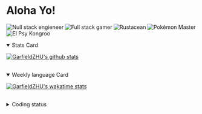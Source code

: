 # Aloha Yo!

![Null stack engieneer](https://img.shields.io/badge/-Null_stack_engineer-a890f0)
![Full stack gamer](https://img.shields.io/badge/-Full_stack_gamer-78c850)
![Rustacean](https://img.shields.io/badge/-Rustacean-f74c00)
![Pokémon Master](https://img.shields.io/badge/-Pokémon_Master-f8d030)
![El Psy Kongroo](https://img.shields.io/badge/-El_Psy_Kongroo-6890f0)


<details open>
<summary>Stats Card</summary>
 
[![GarfieldZHU's github stats](https://github-readme-stats.vercel.app/api?username=GarfieldZHU&show_icons=true&theme=tokyonight)](https://github.com/anuraghazra/github-readme-stats)
 
</details>

<br/>

<details open>
<summary>Weekly language Card</summary>
 
[![GarfieldZHU's wakatime stats](https://github-readme-stats.vercel.app/api/wakatime?username=AlohaYo&theme=nightowl&layout=compact)](https://github.com/GarfieldZHU/GarfieldZHU)


<br/>

</details>

<details>

<summary>Coding status</summary>

<br/>

<!--START_SECTION:waka-->
**🐱 My Github Data** 

> 🏆 208 Contributions in the Year 2021
 > 
> 📦 475.0 kB Used in Github's Storage 
 > 
> 🚫 Not Opted to Hire
 > 
> 📜 56 Public Repositories 
 > 
> 🔑 33 Private Repositories  
 > 
**I'm a Night 🦉** 

```text
🌞 Morning    71 commits     ███░░░░░░░░░░░░░░░░░░░░░░   14.49% 
🌆 Daytime    137 commits    ███████░░░░░░░░░░░░░░░░░░   27.96% 
🌃 Evening    181 commits    █████████░░░░░░░░░░░░░░░░   36.94% 
🌙 Night      101 commits    █████░░░░░░░░░░░░░░░░░░░░   20.61%

```


📊 **This Week I Spent My Time On** 

```text
💬 Programming Languages: 
TypeScript               7 hrs 23 mins       █████████████░░░░░░░░░░░░   51.56% 
SCSS                     2 hrs 40 mins       ████░░░░░░░░░░░░░░░░░░░░░   18.65% 
Markdown                 1 hr 40 mins        ███░░░░░░░░░░░░░░░░░░░░░░   11.69% 
JSON                     34 mins             █░░░░░░░░░░░░░░░░░░░░░░░░   3.98% 
Rust                     33 mins             █░░░░░░░░░░░░░░░░░░░░░░░░   3.94%

🔥 Editors: 
VS Code                  13 hrs 58 mins      ████████████████████████░   97.55% 
IntelliJ                 21 mins             ░░░░░░░░░░░░░░░░░░░░░░░░░   2.45%

💻 Operating System: 
Mac                      12 hrs 58 mins      ██████████████████████░░░   90.52% 
Windows                  1 hr 21 mins        ██░░░░░░░░░░░░░░░░░░░░░░░   9.48%

```


<!--END_SECTION:waka-->

</details>
